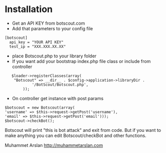 # Installation

  * Get an API KEY from botscout.com
  * Add that parameters to your config file
  
```
[botscout]
  api_key = "YOUR API KEY"
  test_ip = "XXX.XXX.XX.XX"
```
  * place Botscout.php to your library folder
  * If you want add your bootstrap index.php file class or include from controller
```
   $loader->registerClasses(array(
    "Botscout" => __dir__ . $config->application->libraryDir .
            '/BotScout/Botscout.php',
        ));
  ```
  * On controller get instance with post params
  
  ```
  $botscout = new Botscout(array(
  'username' => $this->request->getPost('username'),
  'email' => $this->request->getPost('email')));
  $botscout->checkBot();
  ```
  
Botscout will print "this is bot attack" and exit from code. But if you want to make anything you can edit Botscout/checkBot and other functions.


Muhammet Arslan
http://muhammetarslan.com
  


  
